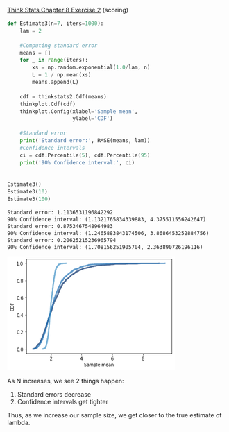 [Think Stats Chapter 8 Exercise 2](http://greenteapress.com/thinkstats2/html/thinkstats2009.html#toc77) (scoring)

```python
def Estimate3(n=7, iters=1000):
    lam = 2
    
    #Computing standard error
    means = []
    for _ in range(iters):
        xs = np.random.exponential(1.0/lam, n)
        L = 1 / np.mean(xs)
        means.append(L)
    
    cdf = thinkstats2.Cdf(means)
    thinkplot.Cdf(cdf)
    thinkplot.Config(xlabel='Sample mean',
                     ylabel='CDF')

    #Standard error
    print('Standard error:', RMSE(means, lam))
    #Confidence intervals
    ci = cdf.Percentile(5), cdf.Percentile(95)
    print('90% Confidence interval:', ci)
    

Estimate3()
Estimate3(10)
Estimate3(100)
```

    Standard error: 1.1136531196842292
    90% Confidence interval: (1.1321765834339883, 4.375511556242647)
    Standard error: 0.8753467548964983
    90% Confidence interval: (1.2465883843174506, 3.8686453252884756)
    Standard error: 0.20625215236965794
    90% Confidence interval: (1.708156251905704, 2.363890726196116)



![png](output_31_1.png)


As N increases, we see 2 things happen:

1. Standard errors decrease
2. Confidence intervals get tighter

Thus, as we increase our sample size, we get closer to the true estimate of lambda.
